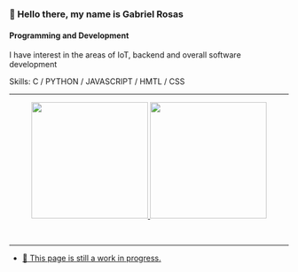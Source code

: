 ### 👋 Hello there, my name is Gabriel Rosas
#### Programming and Development
I have interest in the areas of IoT, backend and overall software development

Skills: C / PYTHON / JAVASCRIPT / HMTL / CSS

<hr>

<div align="center">
  <a href="https://github.com/RosasGabriel">
  <img height="210em" src="https://github-readme-stats.vercel.app/api?username=RosasGabriel&show_icons=true&theme=cobalt&include_all_commits=true&count_private=true"/>
  <img height="210em" src="https://github-readme-stats.vercel.app/api/top-langs/?username=RosasGabriel&card_width=370&layout=donut&langs_count=7&theme=cobalt"/>
</div>
  
<br> <hr>     

- 🌱 This page is still a work in progress.
